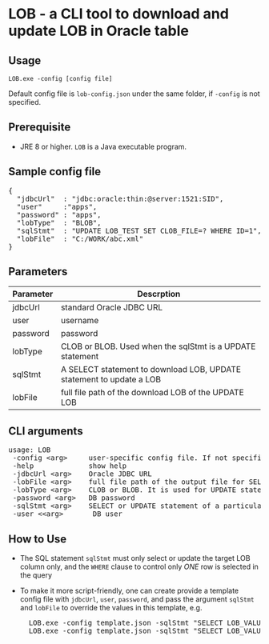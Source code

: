 # LOB  - a CLI tool to download and update LOB in Oracle table

## Usage
`
LOB.exe -config [config file]
`

Default config file is `lob-config.json` under the same folder, if `-config` is not specified.

## Prerequisite
- JRE 8 or higher.  `LOB` is a Java executable program.

## Sample config file

<pre/>
{
  "jdbcUrl"  : "jdbc:oracle:thin:@server:1521:SID",
  "user"     :"apps",
  "password" : "apps",
  "lobType"  : "BLOB",
  "sqlStmt"  : "UPDATE LOB_TEST SET CLOB_FILE=? WHERE ID=1",
  "lobFile"  : "C:/WORK/abc.xml"
}
</pre>

## Parameters

|Parameter | Descrption |
|----------|------------|
|jdbcUrl   |standard Oracle JDBC URL|
|user   |username|
|password   |password|
|lobType   |CLOB or BLOB. Used when the sqlStmt is a UPDATE statement|
|sqlStmt   |A SELECT statement to download LOB, UPDATE statement to update a LOB|
|lobFile   |full file path of the download LOB of the UPDATE LOB|

## CLI arguments

<pre>
usage: LOB
 -config &lt;arg&gt;     user-specific config file. If not specified, lob-config.json is used
 -help             show help
 -jdbcUrl &lt;arg&gt;    Oracle JDBC URL
 -lobFile &lt;arg&gt;    full file path of the output file for SELECT stmt; input file for UPDATE stmt
 -lobType &lt;arg&gt;    CLOB or BLOB. It is used for UPDATE statement only
 -password &lt;arg&gt;   DB password
 -sqlStmt &lt;arg&gt;    SELECT or UPDATE statement of a particular LOB value
 -user <&lt;arg&gt;       DB user
</pre>

## How to Use
- The SQL statement `sqlStmt` must only select or update the target LOB column only, and the `WHERE` clause to control only *ONE* row is selected in the query
- To make it more script-friendly, one can create provide a template config file with `jdbcUrl`, `user`, `password`, and pass the argument `sqlStmt` and `lobFile` to override the values in this template, e.g.

    <pre>
    LOB.exe -config template.json -sqlStmt "SELECT LOB_VALUE FROM TABLE_A WHERE ID=101" -lobFile 101.xml
    LOB.exe -config template.json -sqlStmt "SELECT LOB_VALUE FROM TABLE_A WHERE ID=102" -lobFile 102.xml
    </pre>
